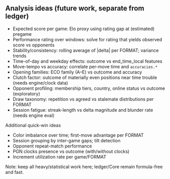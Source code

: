 ## Analysis ideas (future work, separate from ledger)

- Expected score per game: Elo proxy using rating gap at (estimated) pregame
- Performance rating over windows: solve for rating that yields observed score vs opponents
- Stability/consistency: rolling average of |delta| per FORMAT; variance trends
- Time-of-day and weekday effects: outcome vs end_time_local features
- Move-tempo vs accuracy: correlate per-move time and `accuracies.*`
- Opening families: ECO family (A–E) vs outcome and accuracy
- Clutch factor: outcome of materially even positions near time trouble (needs engine/clock data)
- Opponent profiling: membership tiers, country, online status vs outcome (exploratory)
- Draw taxonomy: repetition vs agreed vs stalemate distributions per FORMAT
- Session fatigue: streak-length vs delta magnitude and blunder rate (needs engine eval)

Additional quick-win ideas
- Color imbalance over time; first-move advantage per FORMAT
- Session grouping by inter-game gaps; tilt detection
- Opponent repeat-match performance
- PGN clocks presence vs outcome (with/without clocks)
- Increment utilization rate per game/FORMAT

Note: keep all heavy/statistical work here; ledger/Core remain formula-free and fast.
